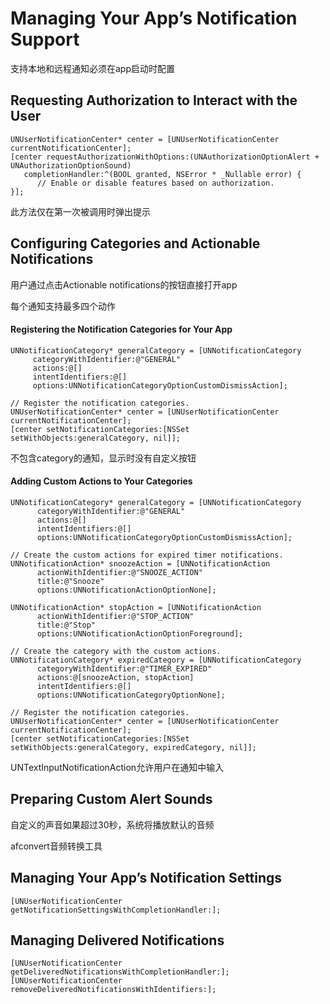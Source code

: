 # Managing Your App’s Notification Support

支持本地和远程通知必须在app启动时配置

## Requesting Authorization to Interact with the User

```
UNUserNotificationCenter* center = [UNUserNotificationCenter currentNotificationCenter];
[center requestAuthorizationWithOptions:(UNAuthorizationOptionAlert + UNAuthorizationOptionSound)
   completionHandler:^(BOOL granted, NSError * _Nullable error) {
      // Enable or disable features based on authorization.
}];
```

此方法仅在第一次被调用时弹出提示

## Configuring Categories and Actionable Notifications

用户通过点击Actionable notifications的按钮直接打开app

每个通知支持最多四个动作

#### Registering the Notification Categories for Your App

```
UNNotificationCategory* generalCategory = [UNNotificationCategory
     categoryWithIdentifier:@"GENERAL"
     actions:@[]
     intentIdentifiers:@[]
     options:UNNotificationCategoryOptionCustomDismissAction];

// Register the notification categories.
UNUserNotificationCenter* center = [UNUserNotificationCenter currentNotificationCenter];
[center setNotificationCategories:[NSSet setWithObjects:generalCategory, nil]];
```

不包含category的通知，显示时没有自定义按钮

#### Adding Custom Actions to Your Categories

```
UNNotificationCategory* generalCategory = [UNNotificationCategory
      categoryWithIdentifier:@"GENERAL"
      actions:@[]
      intentIdentifiers:@[]
      options:UNNotificationCategoryOptionCustomDismissAction];

// Create the custom actions for expired timer notifications.
UNNotificationAction* snoozeAction = [UNNotificationAction
      actionWithIdentifier:@"SNOOZE_ACTION"
      title:@"Snooze"
      options:UNNotificationActionOptionNone];

UNNotificationAction* stopAction = [UNNotificationAction
      actionWithIdentifier:@"STOP_ACTION"
      title:@"Stop"
      options:UNNotificationActionOptionForeground];

// Create the category with the custom actions.
UNNotificationCategory* expiredCategory = [UNNotificationCategory
      categoryWithIdentifier:@"TIMER_EXPIRED"
      actions:@[snoozeAction, stopAction]
      intentIdentifiers:@[]
      options:UNNotificationCategoryOptionNone];

// Register the notification categories.
UNUserNotificationCenter* center = [UNUserNotificationCenter currentNotificationCenter];
[center setNotificationCategories:[NSSet setWithObjects:generalCategory, expiredCategory, nil]];
```

UNTextInputNotificationAction允许用户在通知中输入

## Preparing Custom Alert Sounds

自定义的声音如果超过30秒，系统将播放默认的音频

afconvert音频转换工具

## Managing Your App’s Notification Settings

```
[UNUserNotificationCenter getNotificationSettingsWithCompletionHandler:];
```

## Managing Delivered Notifications

```
[UNUserNotificationCenter getDeliveredNotificationsWithCompletionHandler:];
[UNUserNotificationCenter removeDeliveredNotificationsWithIdentifiers:];
```



